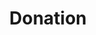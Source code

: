 ---
title: Donation
description: Trigger for a Ko-Fi Donation
version: 0.1.8
variables:
  - name: messageId
    type: string
    description: Kofi's internal identifier
  - name: timestamp
    type: DateTime
    description: The timestamp of the event
    value: 8/4/2023 10:56:06 AM
  - name: from
    type: string
    description: The username from who triggered the event
    value: KoFiUser123
  - name: isPublic
    type: boolean
    description: Is the message shared publicly?
    value: True
  - name: message
    type: string
    description: The message the user left
    value: My Ko-Fi message
  - name: amount
    type: number
    description: The donation amount
    value: 10
  - name: currency
    type: string
    description: The currency of the donation
    value: EUR
---